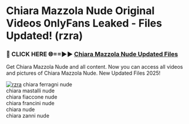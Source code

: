 # Chiara Mazzola Nude Original Videos 0nlyFans Leaked - Files Updated! (rzra)

<h3>🔴 CLICK HERE 🌐==►► <a href="https://tinyurl.com/52m3yx9h" rel="nofollow">Chiara Mazzola Nude Updated Files</a></h3>

Get Chiara Mazzola Nude and all content. Now you can access all videos and pictures of Chiara Mazzola Nude. New Updated Files 2025!

[![rzra](https://i.imgur.com/TnHtlc8.gif)](https://tinyurl.com/52m3yx9h)
chiara ferragni nude<br>
chiara mastalli nude<br>
chiara fiaccone nude<br>
chiara francini nude<br>
chiara nude<br>
chiara zanni nude
